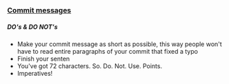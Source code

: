 ### [Commit messages](https://medium.com/@yuiltripathee/writing-git-commits-that-everybody-understands-especially-your-team-1f3f278daa6a "Source") 

##### DO's &  DO NOT's

- Make your commit message as short as possible, this way people won't have to read entire paragraphs of your commit that fixed a typo
- Finish your senten
- You've got 72 characters. So. Do. Not. Use. Points.
- Imperatives!